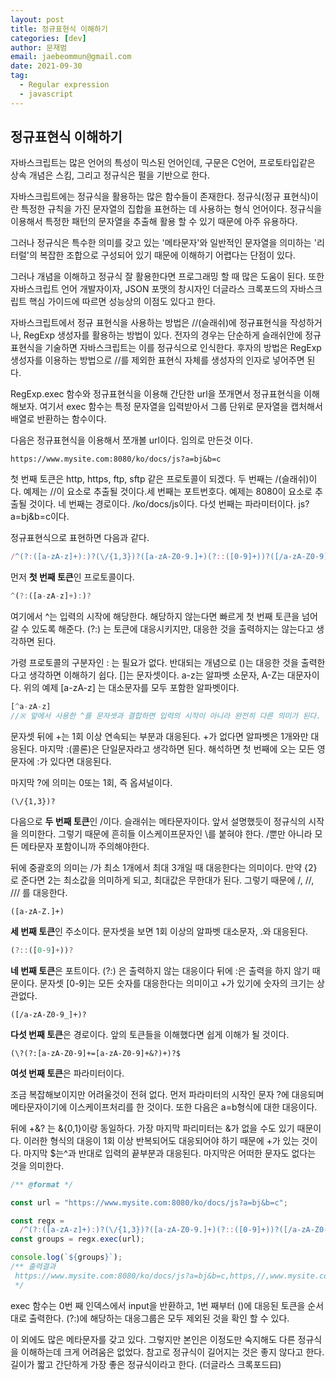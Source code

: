 ```yaml
---
layout: post
title: 정규표현식 이해하기
categories: [dev]
author: 문재범
email: jaebeommun@gmail.com
date: 2021-09-30
tag:
  - Regular expression
  - javascript
---
```


## 정규표현식 이해하기

자바스크립트는 많은 언어의 특성이 믹스된 언어인데, 구문은 C언어, 프로토타입같은 상속 개념은 스킴, 그리고 정규식은 펄을 기반으로 한다.

자바스크립트에는 정규식을 활용하는 많은 함수들이 존재한다. 정규식(정규 표현식)이란 특정한 규칙을 가진 문자열의 집합을 표현하는 데 사용하는 형식 언어이다. 정규식을 이용해서 특정한 패턴의 문자열을 추출해 활용 할 수 있기 때문에 아주 유용하다.

그러나 정규식은 특수한 의미를 갖고 있는 '메타문자'와 일반적인 문자열을 의미하는 '리터럴'의 복잡한 조합으로 구성되어 있기 때문에 이해하기 어렵다는 단점이 있다.

그러나 개념을 이해하고 정규식 잘 활용한다면 프로그래밍 할 때 많은 도움이 된다. 또한 자바스크립트 언어 개발자이자, JSON 포맷의 창시자인 더글라스 크록포드의 자바스크립트 핵심 가이드에 따르면 성능상의 이점도 있다고 한다.

자바스크립트에서 정규 표현식을 사용하는 방법은 //(슬래쉬)에 정규표현식을 작성하거나, RegExp 생성자를 활용하는 방법이 있다. 전자의 경우는 단순하게 슬래쉬안에 정규표현식을 기술하면 자바스크립트는 이를 정규식으로 인식한다. 후자의 방법은 RegExp 생성자를 이용하는 방법으로 //를 제외한 표현식 자체를 생성자의 인자로 넣어주면 된다.

RegExp.exec 함수와 정규표현식을 이용해 간단한 url을 쪼개면서 정규표현식을 이해해보자. 여기서 exec 함수는 특정 문자열을 입력받아서 그룹 단위로 문자열을 캡처해서 배열로 반환하는 함수이다.



다음은 정규표현식을 이용해서 쪼개볼 url이다. 임의로 만든것 이다.

```
https://www.mysite.com:8080/ko/docs/js?a=bj&b=c
```

첫 번째 토큰은 http, https, ftp, sftp 같은 프로토콜이 되겠다. 두 번째는 /(슬래쉬)이다. 예제는 //이 요소로 추출될 것이다.세 번째는 포트번호다. 예제는 8080이 요소로 추출될 것이다. 네 번째는 경로이다. /ko/docs/js이다. 다섯 번째는 파라미터이다. js?a=bj&b=c이다.

정규표현식으로 표현하면 다음과 같다. 

```javascript
/^(?:([a-zA-z]+):)?(\/{1,3})?([a-zA-Z0-9.]+)(?::([0-9]+))?([/a-zA-Z0-9]+)?(\?(?:[a-zA-Z0-9]+=[a-zA-Z0-9]+&?)+)?$/
```



먼저 **첫 번째 토큰**인 프로토콜이다.

```javascript
^(?:([a-zA-z]+):)?
```

여기에서 ^는 입력의 시작에 해당한다. 해당하지 않는다면 빠르게 첫 번째 토큰을 넘어 갈 수 있도록 해준다. (?:) 는 토큰에 대응시키지만, 대응한 것을 출력하지는 않는다고 생각하면 된다.

가령 프로토콜의 구분자인 : 는 필요가 없다. 반대되는 개념으로 ()는 대응한 것을 출력한다고 생각하면 이해하기 쉽다. []는 문자셋이다. a-z는 알파벳 소문자, A-Z는 대문자이다. 위의 예제 [a-zA-z] 는 대소문자를 모두 포함한 알파벳이다. 

```javascript
[^a-zA-z]
//※ 앞에서 사용한 ^를 문자셋과 결합하면 입력의 시작이 아니라 완전히 다른 의미가 된다.
```

문자셋 뒤에 +는 1회 이상 연속되는 부분과 대응된다. +가 없다면 알파벳은 1개와만 대응된다. 마지막 :(콜론)은 단일문자라고 생각하면 된다. 해석하면 첫 번째에 오는 모든 영문자에 :가 있다면 대응된다.

마지막 ?에 의미는 0또는 1회, 즉 옵셔널이다.



```
(\/{1,3})?
```

다음으로 **두 번째 토큰**인 /이다. 슬래쉬는 메타문자이다. 앞서 설명했듯이 정규식의 시작을 의미한다. 그렇기 때문에 흔히들 이스케이프문자인 \를 붙혀야 한다. /뿐만 아니라 모든 메타문자 포함이니까 주의해야한다.

뒤에 중괄호의 의미는 /가 최소 1개에서 최대 3개일 때 대응한다는 의미이다. 만약 {2} 로 준다면 2는 최소값을 의미하게 되고, 최대값은 무한대가 된다. 그렇기 때문에 /, //, /// 를 대응한다.



```
([a-zA-Z.]+)
```

**세 번째 토큰**인 주소이다. 문자셋을 보면 1회 이상의 알파벳 대소문자, .와 대응된다.



```javascript
(?::([0-9]+))?
```

**네 번째 토큰**은 포트이다. (?:) 은 출력하지 않는 대응이다 뒤에 :은 출력을 하지 않기 때문이다.  문자셋 [0-9]는 모든 숫자를 대응한다는 의미이고 +가 있기에 숫자의 크기는 상관없다.



```
([/a-zA-Z0-9_]+)?
```

**다섯 번째 토큰**은 경로이다. 앞의 토큰들을 이해했다면 쉽게 이해가 될 것이다.



```
(\?(?:[a-zA-Z0-9]+=[a-zA-Z0-9]+&?)+)?$
```

**여섯 번째 토큰**은 파라미터이다. 

조금 복잡해보이지만 어려울것이 전혀 없다. 먼저 파라미터의 시작인 문자 ?에 대응되며 메타문자이기에 이스케이프처리를 한 것이다. 또한 다음은 a=b형식에 대한 대응이다. 

뒤에 +&? 는 &{0,1}이랑 동일하다. 가장 마지막 파리미터는 &가 없을 수도 있기 때문이다. 이러한 형식의 대응이 1회 이상 반복되어도 대응되어야 하기 때문에 +가 있는 것이다. 마지막 $는^과 반대로 입력의 끝부분과 대응된다. 마지막은 어떠한 문자도 없다는 것을 의미한다. 



```javascript
/** @format */

const url = "https://www.mysite.com:8080/ko/docs/js?a=bj&b=c";

const regx =
  /^(?:([a-zA-z]+):)?(\/{1,3})?([a-zA-Z0-9.]+)(?::([0-9]+))?([/a-zA-Z0-9]+)?(\?(?:[a-zA-Z0-9]+=[a-zA-Z0-9]+&?)+)?$/;
const groups = regx.exec(url);

console.log(`${groups}`);
/** 출력결과
 https://www.mysite.com:8080/ko/docs/js?a=bj&b=c,https,//,www.mysite.com,8080,/ko/docs/js,?a=bj&b=c
 */
```

exec 함수는 0번 째 인덱스에서 input을 반환하고, 1번 째부터 ()에 대응된 토큰을 순서대로 출력한다. (?:)에 해당하는 대응그룹은 모두 제외된 것을 확인 할 수 있다. 

이 외에도 많은 메타문자를 갖고 있다. 그렇지만 본인은 이정도만 숙지해도 다른 정규식을 이해하는데 크게 어려움은 없었다. 참고로 정규식이 길어지는 것은 좋지 않다고 한다. 길이가 짧고 간단하게 가장 좋은 정규식이라고 한다. (더글라스 크록포드曰) 



